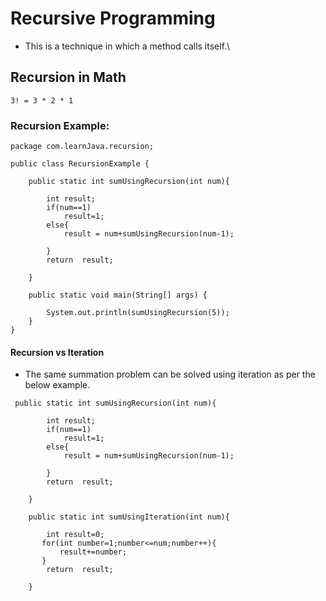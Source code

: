 # Recursive Programming

-   This is a technique in which a method calls itself.\

## Recursion in Math

```aidl
3! = 3 * 2 * 1 
```

### Recursion Example:

```aidl
package com.learnJava.recursion;

public class RecursionExample {

    public static int sumUsingRecursion(int num){

        int result;
        if(num==1)
            result=1;
        else{
            result = num+sumUsingRecursion(num-1);

        }
        return  result;

    }

    public static void main(String[] args) {

        System.out.println(sumUsingRecursion(5));
    }
}

```

#### Recursion vs Iteration

-   The same summation problem can be solved using iteration as per the below example.

```aidl
 public static int sumUsingRecursion(int num){

        int result;
        if(num==1)
            result=1;
        else{
            result = num+sumUsingRecursion(num-1);

        }
        return  result;

    }

    public static int sumUsingIteration(int num){

        int result=0;
       for(int number=1;number<=num;number++){
           result+=number;
       }
        return  result;

    }
```
